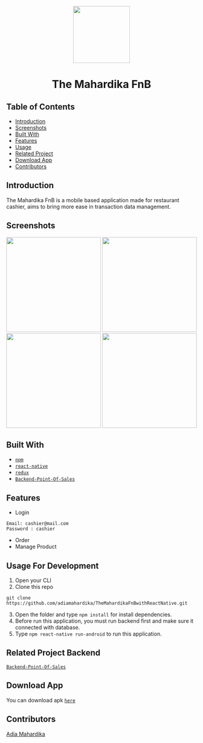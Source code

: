 <p align="center">
<img width=150 src='https://user-images.githubusercontent.com/59129342/78556131-9c0fbc00-7838-11ea-9d57-c8f5013ceed0.png' />
 <h1 align="center">The Mahardika FnB</h1>
</p>

## Table of Contents

- [Introduction](#introduction)
- [Screenshots](#screenshots)
- [Built With](#built-with)
- [Features](#features)
- [Usage](#usage-for-development)
- [Related Project](#related-project-backend)
- [Download App](#download-app)
- [Contributors](#contributors)

## Introduction
The Mahardika FnB is a mobile based application made for restaurant cashier, aims to bring more ease in transaction data management.

## Screenshots
<p align='center'>
<img height=250 src='https://user-images.githubusercontent.com/59129342/78586267-6503cf80-7865-11ea-8e4b-a58680f8cbdb.png' />
<img height=250 src='https://user-images.githubusercontent.com/59129342/78586306-76e57280-7865-11ea-85f0-07e7557bc253.png' /> 
<img height=250 src='https://user-images.githubusercontent.com/59129342/78586352-8369cb00-7865-11ea-84fc-a52dfe790b93.png' /> 
<img height=250 src='https://user-images.githubusercontent.com/59129342/78586391-9381aa80-7865-11ea-9b5b-c36f055773c0.png' /> 
</p>

## Built With
* [`npm`](https://www.npmjs.com/get-npm)
* [`react-native`](https://reactnative.dev/docs/environment-setup)
* [`redux`](https://redux.js.org/introduction/getting-started)
* [`Backend-Point-Of-Sales`](https://github.com/adiamahardika/Backend-Point-Of-Sales)

## Features
* Login
```
Email: cashier@mail.com
Password : cashier
```
* Order
* Manage Product

## Usage For Development
1. Open your CLI
2. Clone this repo
```
git clone https://github.com/adiamahardika/TheMahardikaFnBwithReactNative.git
```
3. Open the folder and type `npm install` for install dependencies.
4. Before run this application, you must run backend first and make sure it connected with database.
5. Type `npm react-native run-android` to run this application.

## Related Project Backend
[`Backend-Point-Of-Sales`](https://github.com/adiamahardika/Backend-Point-Of-Sales)

## Download App
You can download apk [`here`](bit.ly/AppsTheMahardikaFnB)

## Contributors
[Adia Mahardika](https://github.com/adiamahardika/)
